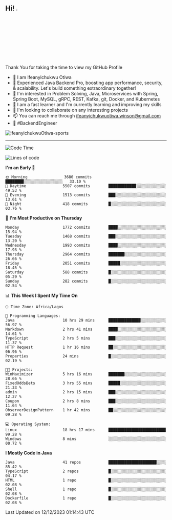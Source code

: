 <!-- BLOG-POST-LIST:START --><!-- BLOG-POST-LIST:END -->

## Hi! <img src="https://media.giphy.com/media/hvRJCLFzcasrR4ia7z/giphy.gif" width="4%"> 

Thank You for taking the time to view my GitHub Profile

- 👋 I am Ifeanyichukwu Otiwa
- 🚀 Experienced Java Backend Pro, boosting app performance, security, & scalability. Let's build something extraordinary together!
- 👀 I'm interested in Problem Solving, Java, Microservices with Spring, Spring Boot, MySQL, gRPC, REST, Kafka, git, Docker, and Kubernetes
- 🌱 I am a fast learner and I'm currently learning and improving my skills
- 💞️ I'm looking to collaborate on any interesting projects
- 📫 You can reach me through ifeanyichukwuotiwa.winson@gmail.com
- 🚀 #BackendEngineer

<p align="left" marginTop="10px"> <img src="https://komarev.com/ghpvc/?username=ifeanyichukwuOtiwa-sports&label=Profile%20views&color=0e75b6&style=for-the-badge" alt="ifeanyichukwuOtiwa-sports" /> </p>

***

<!--START_SECTION:waka-->
![Code Time](http://img.shields.io/badge/Code%20Time-2%2C023%20hrs%2033%20mins-blue)

![Lines of code](https://img.shields.io/badge/From%20Hello%20World%20I%27ve%20Written-4.2%20million%20lines%20of%20code-blue)

**I'm an Early 🐤** 

```text
🌞 Morning                3680 commits        ████████░░░░░░░░░░░░░░░░░   33.10 % 
🌆 Daytime                5507 commits        ████████████░░░░░░░░░░░░░   49.53 % 
🌃 Evening                1513 commits        ███░░░░░░░░░░░░░░░░░░░░░░   13.61 % 
🌙 Night                  418 commits         █░░░░░░░░░░░░░░░░░░░░░░░░   03.76 % 
```
📅 **I'm Most Productive on Thursday** 

```text
Monday                   1772 commits        ████░░░░░░░░░░░░░░░░░░░░░   15.94 % 
Tuesday                  1468 commits        ███░░░░░░░░░░░░░░░░░░░░░░   13.20 % 
Wednesday                1993 commits        ████░░░░░░░░░░░░░░░░░░░░░   17.93 % 
Thursday                 2964 commits        ███████░░░░░░░░░░░░░░░░░░   26.66 % 
Friday                   2051 commits        █████░░░░░░░░░░░░░░░░░░░░   18.45 % 
Saturday                 588 commits         █░░░░░░░░░░░░░░░░░░░░░░░░   05.29 % 
Sunday                   282 commits         █░░░░░░░░░░░░░░░░░░░░░░░░   02.54 % 
```


📊 **This Week I Spent My Time On** 

```text
🕑︎ Time Zone: Africa/Lagos

💬 Programming Languages: 
Java                     10 hrs 29 mins      ██████████████░░░░░░░░░░░   56.97 % 
Markdown                 2 hrs 41 mins       ████░░░░░░░░░░░░░░░░░░░░░   14.61 % 
TypeScript               2 hrs 5 mins        ███░░░░░░░░░░░░░░░░░░░░░░   11.37 % 
HTTP Request             1 hr 16 mins        ██░░░░░░░░░░░░░░░░░░░░░░░   06.96 % 
Properties               24 mins             █░░░░░░░░░░░░░░░░░░░░░░░░   02.19 % 

🐱‍💻 Projects: 
WinMaximizer             5 hrs 16 mins       ███████░░░░░░░░░░░░░░░░░░   28.66 % 
FixedOddsBets            3 hrs 55 mins       █████░░░░░░░░░░░░░░░░░░░░   21.33 % 
admin                    2 hrs 15 mins       ███░░░░░░░░░░░░░░░░░░░░░░   12.27 % 
Coupon                   2 hrs 8 mins        ███░░░░░░░░░░░░░░░░░░░░░░   11.64 % 
ObserverDesignPattern    1 hr 42 mins        ██░░░░░░░░░░░░░░░░░░░░░░░   09.28 % 

💻 Operating System: 
Linux                    18 hrs 17 mins      █████████████████████████   99.28 % 
Windows                  8 mins              ░░░░░░░░░░░░░░░░░░░░░░░░░   00.72 % 
```

**I Mostly Code in Java** 

```text
Java                     41 repos            █████████████████████░░░░   85.42 % 
TypeScript               2 repos             █░░░░░░░░░░░░░░░░░░░░░░░░   04.17 % 
HTML                     1 repo              █░░░░░░░░░░░░░░░░░░░░░░░░   02.08 % 
Shell                    1 repo              █░░░░░░░░░░░░░░░░░░░░░░░░   02.08 % 
Dockerfile               1 repo              █░░░░░░░░░░░░░░░░░░░░░░░░   02.08 % 
```




 Last Updated on 12/12/2023 01:14:43 UTC
<!--END_SECTION:waka-->

<!--
<p align="center">
![trophy](https://github-profile-trophy.vercel.app/?username=ifeanyichukwuOtiwa-sports&theme=onedark) (https://github.com/ryo-ma/github-profile-trophy)
</p>
-->

<!---
ifeanyi-otiwa/ifeanyi-otiwa is a ✨ special ✨ repository because its `README.md` (this file) appears on your GitHub profile.
You can click the Preview link to take a look at your changes.
--->
